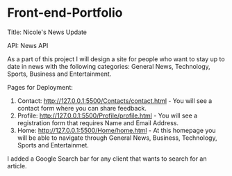 # Front-end-Portfolio


Title: Nicole's News Update

API: News API 

As a part of this project I will design a site for people who want to stay up to date in news with the following categories: General News, Technology, Sports, Business and Entertainment. 


Pages for Deployment: 

1. Contact: http://127.0.0.1:5500/Contacts/contact.html - You will see a contact form where you can share feedback. 
2. Profile: http://127.0.0.1:5500/Profile/profile.html - You will see a registration form that requires Name and Email Address. 
3. Home: http://127.0.0.1:5500/Home/home.html - At this homepage you will be able to navigate through General News, Business, Technology, Sports and Entertainmet. 

I added a Google Search bar for any client that wants to search for an article. 
